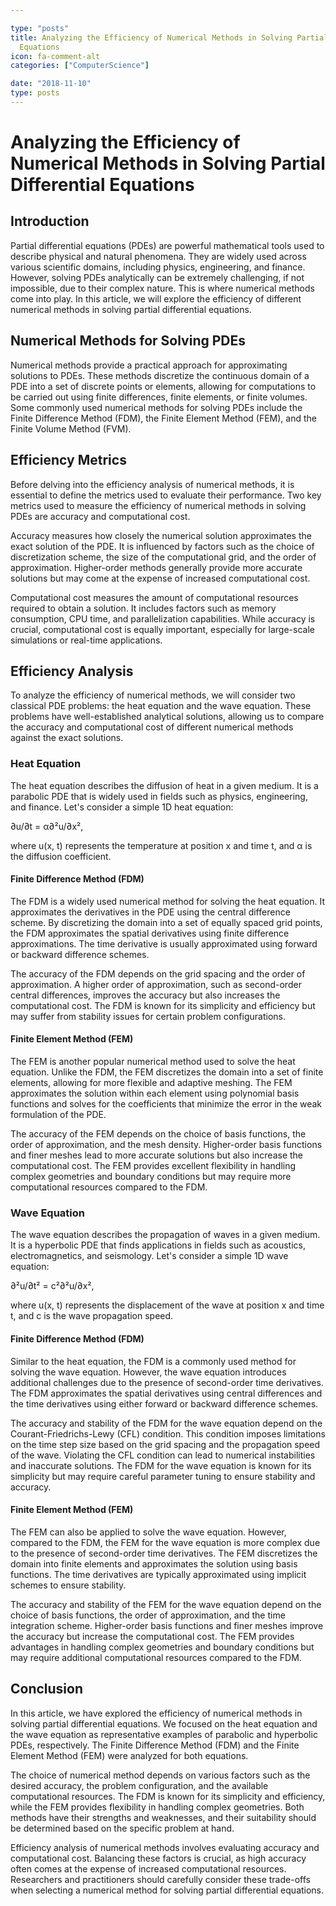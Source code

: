 ```yaml
---

type: "posts"
title: Analyzing the Efficiency of Numerical Methods in Solving Partial Differential
  Equations
icon: fa-comment-alt
categories: ["ComputerScience"]

date: "2018-11-10"
type: posts
---
```





# Analyzing the Efficiency of Numerical Methods in Solving Partial Differential Equations

## Introduction

Partial differential equations (PDEs) are powerful mathematical tools used to describe physical and natural phenomena. They are widely used across various scientific domains, including physics, engineering, and finance. However, solving PDEs analytically can be extremely challenging, if not impossible, due to their complex nature. This is where numerical methods come into play. In this article, we will explore the efficiency of different numerical methods in solving partial differential equations.

## Numerical Methods for Solving PDEs

Numerical methods provide a practical approach for approximating solutions to PDEs. These methods discretize the continuous domain of a PDE into a set of discrete points or elements, allowing for computations to be carried out using finite differences, finite elements, or finite volumes. Some commonly used numerical methods for solving PDEs include the Finite Difference Method (FDM), the Finite Element Method (FEM), and the Finite Volume Method (FVM).

## Efficiency Metrics

Before delving into the efficiency analysis of numerical methods, it is essential to define the metrics used to evaluate their performance. Two key metrics used to measure the efficiency of numerical methods in solving PDEs are accuracy and computational cost.

Accuracy measures how closely the numerical solution approximates the exact solution of the PDE. It is influenced by factors such as the choice of discretization scheme, the size of the computational grid, and the order of approximation. Higher-order methods generally provide more accurate solutions but may come at the expense of increased computational cost.

Computational cost measures the amount of computational resources required to obtain a solution. It includes factors such as memory consumption, CPU time, and parallelization capabilities. While accuracy is crucial, computational cost is equally important, especially for large-scale simulations or real-time applications.

## Efficiency Analysis

To analyze the efficiency of numerical methods, we will consider two classical PDE problems: the heat equation and the wave equation. These problems have well-established analytical solutions, allowing us to compare the accuracy and computational cost of different numerical methods against the exact solutions.

### Heat Equation

The heat equation describes the diffusion of heat in a given medium. It is a parabolic PDE that is widely used in fields such as physics, engineering, and finance. Let's consider a simple 1D heat equation:

∂u/∂t = α∂²u/∂x²,

where u(x, t) represents the temperature at position x and time t, and α is the diffusion coefficient.

#### Finite Difference Method (FDM)

The FDM is a widely used numerical method for solving the heat equation. It approximates the derivatives in the PDE using the central difference scheme. By discretizing the domain into a set of equally spaced grid points, the FDM approximates the spatial derivatives using finite difference approximations. The time derivative is usually approximated using forward or backward difference schemes.

The accuracy of the FDM depends on the grid spacing and the order of approximation. A higher order of approximation, such as second-order central differences, improves the accuracy but also increases the computational cost. The FDM is known for its simplicity and efficiency but may suffer from stability issues for certain problem configurations.

#### Finite Element Method (FEM)

The FEM is another popular numerical method used to solve the heat equation. Unlike the FDM, the FEM discretizes the domain into a set of finite elements, allowing for more flexible and adaptive meshing. The FEM approximates the solution within each element using polynomial basis functions and solves for the coefficients that minimize the error in the weak formulation of the PDE.

The accuracy of the FEM depends on the choice of basis functions, the order of approximation, and the mesh density. Higher-order basis functions and finer meshes lead to more accurate solutions but also increase the computational cost. The FEM provides excellent flexibility in handling complex geometries and boundary conditions but may require more computational resources compared to the FDM.

### Wave Equation

The wave equation describes the propagation of waves in a given medium. It is a hyperbolic PDE that finds applications in fields such as acoustics, electromagnetics, and seismology. Let's consider a simple 1D wave equation:

∂²u/∂t² = c²∂²u/∂x²,

where u(x, t) represents the displacement of the wave at position x and time t, and c is the wave propagation speed.

#### Finite Difference Method (FDM)

Similar to the heat equation, the FDM is a commonly used method for solving the wave equation. However, the wave equation introduces additional challenges due to the presence of second-order time derivatives. The FDM approximates the spatial derivatives using central differences and the time derivatives using either forward or backward difference schemes.

The accuracy and stability of the FDM for the wave equation depend on the Courant-Friedrichs-Lewy (CFL) condition. This condition imposes limitations on the time step size based on the grid spacing and the propagation speed of the wave. Violating the CFL condition can lead to numerical instabilities and inaccurate solutions. The FDM for the wave equation is known for its simplicity but may require careful parameter tuning to ensure stability and accuracy.

#### Finite Element Method (FEM)

The FEM can also be applied to solve the wave equation. However, compared to the FDM, the FEM for the wave equation is more complex due to the presence of second-order time derivatives. The FEM discretizes the domain into finite elements and approximates the solution using basis functions. The time derivatives are typically approximated using implicit schemes to ensure stability.

The accuracy and stability of the FEM for the wave equation depend on the choice of basis functions, the order of approximation, and the time integration scheme. Higher-order basis functions and finer meshes improve the accuracy but increase the computational cost. The FEM provides advantages in handling complex geometries and boundary conditions but may require additional computational resources compared to the FDM.

## Conclusion

In this article, we have explored the efficiency of numerical methods in solving partial differential equations. We focused on the heat equation and the wave equation as representative examples of parabolic and hyperbolic PDEs, respectively. The Finite Difference Method (FDM) and the Finite Element Method (FEM) were analyzed for both equations.

The choice of numerical method depends on various factors such as the desired accuracy, the problem configuration, and the available computational resources. The FDM is known for its simplicity and efficiency, while the FEM provides flexibility in handling complex geometries. Both methods have their strengths and weaknesses, and their suitability should be determined based on the specific problem at hand.

Efficiency analysis of numerical methods involves evaluating accuracy and computational cost. Balancing these factors is crucial, as high accuracy often comes at the expense of increased computational resources. Researchers and practitioners should carefully consider these trade-offs when selecting a numerical method for solving partial differential equations.